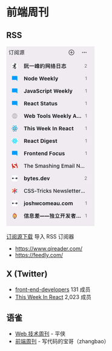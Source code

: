 # 前端周刊

## RSS

![](./doc/feweekly/fe-rss.png)


<a href="./doc/feweekly/fe-rss.opml" download>订阅源下载</a> 导入 RSS 订阅器

-  https://www.qireader.com/
-  https://feedly.com/

</div>


## X (Twitter)

- [front-end-developers](https://x.com/i/lists/233096513) 131 成员
- [This Week In React](https://x.com/i/lists/1462723878950690817) 2,023 成员

## 语雀

- [Web 技术周刊](https://www.yuque.com/zenany/fe_weekly) - 平侠
- [前端周刊](https://www.yuque.com/zhangbao/weekly) - 写代码的宝哥（zhangbao）

